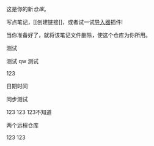 这是你的新*仓库*。

写点笔记，[[创建链接]]，或者试一试[导入器](https://help.obsidian.md/Plugins/Importer)插件!

当你准备好了，就将该笔记文件删除，使这个仓库为你所用。

测试

测试
qw
测试

123

日期时间

同步测试

123
123
123不知道

两个远程仓库

123
123
